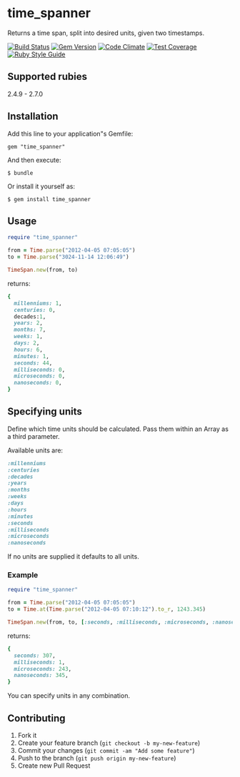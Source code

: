 time_spanner
============

Returns a time span, split into desired units, given two timestamps.

[![Build Status](https://secure.travis-ci.org/shlub/time_spanner.svg?branch=master)](http://travis-ci.org/shlub/time_spanner)
[![Gem Version](https://badge.fury.io/rb/time_spanner.svg)](http://badge.fury.io/rb/time_spanner)
[![Code Climate](https://codeclimate.com/github/shlub/time_spanner.svg)](https://codeclimate.com/github/shlub/time_spanner)
[![Test Coverage](https://codeclimate.com/github/shlub/time_spanner/badges/coverage.svg)](https://codeclimate.com/github/shlub/time_spanner)
[![Ruby Style Guide](https://img.shields.io/badge/code_style-standard-brightgreen.svg)](https://github.com/testdouble/standard)

## Supported rubies

2.4.9 - 2.7.0

## Installation

Add this line to your application"s Gemfile:

    gem "time_spanner"

And then execute:

    $ bundle

Or install it yourself as:

    $ gem install time_spanner

## Usage

```ruby
require "time_spanner"

from = Time.parse("2012-04-05 07:05:05")
to = Time.parse("3024-11-14 12:06:49")

TimeSpan.new(from, to) 
```
returns:

```ruby
{
  millenniums: 1, 
  centuries: 0, 
  decades:1, 
  years: 2, 
  months: 7, 
  weeks: 1, 
  days: 2, 
  hours: 6, 
  minutes: 1, 
  seconds: 44, 
  milliseconds: 0, 
  microseconds: 0, 
  nanoseconds: 0,
}
```

## Specifying units

Define which time units should be calculated.
Pass them within an Array as a third parameter.

Available units are:
```ruby
:millenniums
:centuries
:decades
:years
:months
:weeks
:days
:hours
:minutes
:seconds
:milliseconds
:microseconds
:nanoseconds
```

If no units are supplied it defaults to all units.


### Example

```ruby
require "time_spanner"

from = Time.parse("2012-04-05 07:05:05")
to = Time.at(Time.parse("2012-04-05 07:10:12").to_r, 1243.345)

TimeSpan.new(from, to, [:seconds, :milliseconds, :microseconds, :nanoseconds])
```
returns:

```ruby
{
  seconds: 307, 
  milliseconds: 1, 
  microseconds: 243, 
  nanoseconds: 345,
}
```

You can specify units in any combination.

## Contributing

1. Fork it
2. Create your feature branch (`git checkout -b my-new-feature`)
3. Commit your changes (`git commit -am "Add some feature"`)
4. Push to the branch (`git push origin my-new-feature`)
5. Create new Pull Request
